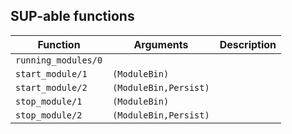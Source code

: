 ## SUP-able functions

| Function | Arguments | Description |
| -------- | --------- | ----------- |
| `running_modules/0` |  | |
| `start_module/1` | `(ModuleBin)` | |
| `start_module/2` | `(ModuleBin,Persist)` | |
| `stop_module/1` | `(ModuleBin)` | |
| `stop_module/2` | `(ModuleBin,Persist)` | |
